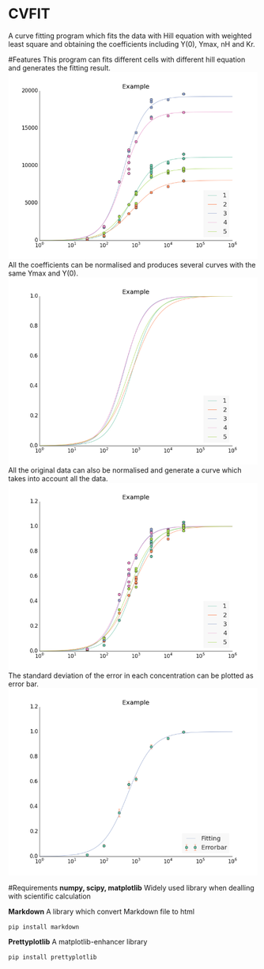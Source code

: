 CVFIT
=====

A curve fitting program which fits the data with Hill
equation with weighted least square and obtaining the coefficients
including Y(0), Ymax, nH and Kr.

#Features
This program can fits different cells with different hill equation
and generates the fitting result.
![Alt text](Example/Example_first.png)
All the coefficients can be normalised and produces several curves
with the same Ymax and Y(0).
![Alt text](Example/Example_second.png)
All the original data can also be normalised and generate a curve
which takes into account all the data.
![Alt text](Example/Example_third.png)
The standard deviation of the error in each concentration can be
plotted as error bar.
![Alt text](Example/Example_fourth.png)

#Requirements
**numpy, scipy, matplotlib** Widely used library when dealling with
scientific calculation

**Markdown** A library which convert Markdown file to html

    pip install markdown

**Prettyplotlib** A matplotlib-enhancer library

    pip install prettyplotlib
